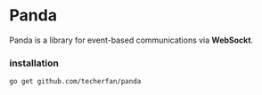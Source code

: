 # Panda
Panda is a library for event-based communications via **WebSockt**.

### installation
```go get github.com/techerfan/panda```